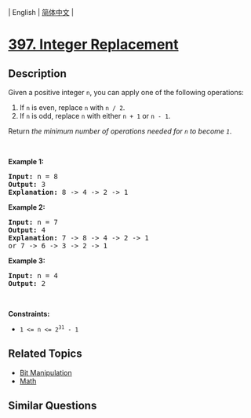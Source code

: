 
| English | [简体中文](README.md) |

# [397. Integer Replacement](https://leetcode-cn.com/problems/integer-replacement/)

## Description

<p>Given a positive integer <code>n</code>,&nbsp;you can apply one of the following&nbsp;operations:</p>

<ol>
	<li>If <code>n</code> is even, replace <code>n</code> with <code>n / 2</code>.</li>
	<li>If <code>n</code> is odd, replace <code>n</code> with either <code>n + 1</code> or <code>n - 1</code>.</li>
</ol>

<p>Return <em>the minimum number of operations needed for <code>n</code> to become <code>1</code></em>.</p>

<p>&nbsp;</p>
<p><strong>Example 1:</strong></p>

<pre>
<strong>Input:</strong> n = 8
<strong>Output:</strong> 3
<strong>Explanation:</strong> 8 -&gt; 4 -&gt; 2 -&gt; 1
</pre>

<p><strong>Example 2:</strong></p>

<pre>
<strong>Input:</strong> n = 7
<strong>Output:</strong> 4
<strong>Explanation: </strong>7 -&gt; 8 -&gt; 4 -&gt; 2 -&gt; 1
or 7 -&gt; 6 -&gt; 3 -&gt; 2 -&gt; 1
</pre>

<p><strong>Example 3:</strong></p>

<pre>
<strong>Input:</strong> n = 4
<strong>Output:</strong> 2
</pre>

<p>&nbsp;</p>
<p><strong>Constraints:</strong></p>

<ul>
	<li><code>1 &lt;= n &lt;= 2<sup>31</sup> - 1</code></li>
</ul>


## Related Topics

- [Bit Manipulation](https://leetcode-cn.com/tag/bit-manipulation)
- [Math](https://leetcode-cn.com/tag/math)

## Similar Questions


